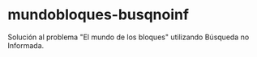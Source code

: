 # mundobloques-busqnoinf
Solución al problema "El mundo de los bloques" utilizando Búsqueda no Informada.
